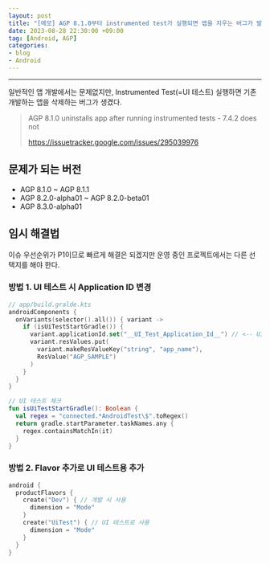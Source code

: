 ```yaml
---
layout: post
title: "[메모] AGP 8.1.0부터 instrumented test가 실행되면 앱을 지우는 버그가 발생"
date: 2023-08-28 22:30:00 +09:00
tag: [Android, AGP]
categories:
- blog
- Android
---
```


<!--more-->

------

일반적인 앱 개발에서는 문제없지만, Instrumented Test(=UI 테스트) 실행하면 기존 개발하는 앱을 삭제하는 버그가 생겼다.

> AGP 8.1.0 uninstalls app after running instrumented tests - 7.4.2 does not
>
> https://issuetracker.google.com/issues/295039976

## 문제가 되는 버전

- AGP 8.1.0 ~ AGP 8.1.1
- AGP 8.2.0-alpha01 ~ AGP 8.2.0-beta01 
- AGP 8.3.0-alpha01

## 임시 해결법

이슈 우선순위가 P1이므로 빠르게 해결은 되겠지만 운영 중인 프로젝트에서는 다른 선택지를 해야 한다.

### 방법 1. UI 테스트 시 Application ID 변경

```kotlin
// app/build.gralde.kts
androidComponents {
  onVariants(selector().all()) { variant ->
    if (isUiTestStartGradle()) {
      variant.applicationId.set("__UI_Test_Application_Id__") // <-- UI 테스트로 사용할 Application ID
      variant.resValues.put(
        variant.makeResValueKey("string", "app_name"),
        ResValue("AGP_SAMPLE")
      )
    }
  }
}

// UI 테스트 체크
fun isUiTestStartGradle(): Boolean {
  val regex = "connected.*AndroidTest\$".toRegex()
  return gradle.startParameter.taskNames.any {
    regex.containsMatchIn(it)
  }
}
```

### 방법 2. Flavor 추가로 UI 테스트용 추가

```kotlin
android {
  productFlavors {
    create("Dev") { // 개발 시 사용
      dimension = "Mode"
    }
    create("UiTest") { // UI 테스트로 사용
      dimension = "Mode"
    }
  }
}
```

